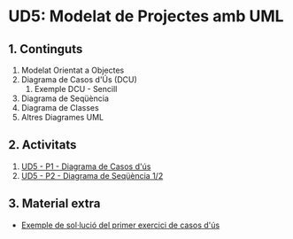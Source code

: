 # UD5: Modelat de Projectes amb UML

## 1. Continguts

1. Modelat Orientat a Objectes
2. Diagrama de Casos d'Ús (DCU)
   1. Exemple DCU - Sencill
3. Diagrama de Seqüència
4. Diagrama de Classes
5. Altres Diagrames UML

## 2. Activitats

1. [UD5 - P1 - Diagrama de Casos d'ús](https://drive.google.com/file/d/1oN1GfT4uNo6Fb-ocx5sKvB2v6_MPBXDK/view?usp=sharing)
2. [UD5 - P2 - Diagrama de Seqüència 1/2](https://drive.google.com/file/d/1uSFAtkgiSIsbwByKZyFBV21kgS3rOo24/view?usp=sharing)

## 3. Material extra

* [Exemple de sol·lució del primer exercici de casos d'ús](UD5-PRAC1-SOL-CASUS.md)